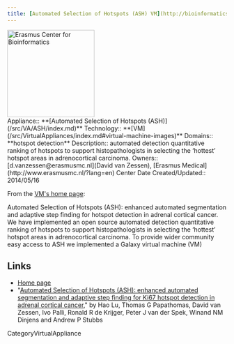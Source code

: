 ```yaml
---
title: [Automated Selection of Hotspots (ASH) VM](http://bioinformatics.erasmusmc.nl/wiki/index.php/Automated_Selection_of_Hotspots)
---
```

<div class='center'>
<a href='http://bioinformatics.erasmusmc.nl/wiki/index.php/Automated_Selection_of_Hotspots'><img src='/Images/Logos/ERasmusBioinformatics.jpg' alt='Erasmus Center for Bioinformatics' height="200" /></a>
</div>





<div class='dictbox'>
 Appliance:: **[Automated Selection of Hotspots (ASH)](/src/VA/ASH/index.md)**
 Technology:: **[VM](/src/VirtualAppliances/index.md#virtual-machine-images)**
 Domains:: **hotspot detection** 
 Description:: automated detection quantitative ranking of hotspots to support histopathologists in selecting the ‘hottest’ hotspot areas in adrenocortical carcinoma.
 Owners:: [d.vanzessen@erasmusmc.nl](David van Zessen), [Erasmus Medical](http://www.erasmusmc.nl/?lang=en) Center
 Date Created/Updated:: 2014/05/16
</div>

From the [VM's home page](http://bioinformatics.erasmusmc.nl/wiki/index.php/Automated_Selection_of_Hotspots):

 Automated Selection of Hotspots (ASH): enhanced automated segmentation and adaptive step finding for hotspot detection in adrenal cortical cancer. We have implemented an open source automated detection quantitative ranking of hotspots to support histopathologists in selecting the ‘hottest’ hotspot areas in adrenocortical carcinoma. To provide wider community easy access to ASH we implemented a Galaxy virtual machine (VM)

## Links

* [Home page](http://bioinformatics.erasmusmc.nl/wiki/index.php/Automated_Selection_of_Hotspots)
* "[Automated Selection of Hotspots (ASH): enhanced automated segmentation and adaptive step finding for Ki67 hotspot detection in adrenal cortical cancer](http://www.diagnosticpathology.org/content/9/1/216/abstract)," by Hao Lu, Thomas G Papathomas, David van Zessen, Ivo Palli, Ronald R de Krijger, Peter J van der Spek, Winand NM Dinjens and Andrew P Stubbs

CategoryVirtualAppliance
